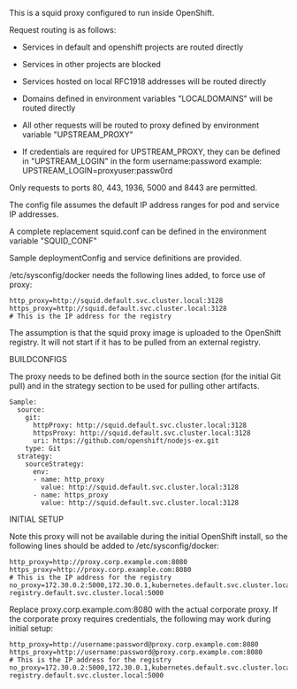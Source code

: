 This is a squid proxy configured to run inside OpenShift.

Request routing is as follows:
- Services in default and openshift projects are routed directly
- Services in other projects are blocked
- Services hosted on local RFC1918 addresses will be routed directly
- Domains defined in environment variables "LOCALDOMAINS" will be routed directly
- All other requests will be routed to proxy defined by environment variable "UPSTREAM_PROXY"

- If credentials are required for UPSTREAM_PROXY, they can be defined in "UPSTREAM_LOGIN" in
the form username:password
example: UPSTREAM_LOGIN=proxyuser:passw0rd

Only requests to ports 80, 443, 1936, 5000 and 8443 are permitted.

The config file assumes the default IP address ranges for pod and service IP addresses.

A complete replacement squid.conf can be defined in the environment variable "SQUID_CONF"

Sample deploymentConfig and service definitions are provided.

/etc/sysconfig/docker needs the following lines added, to force use of proxy:
```
http_proxy=http://squid.default.svc.cluster.local:3128
https_proxy=http://squid.default.svc.cluster.local:3128
# This is the IP address for the registry
```
The assumption is that the squid proxy image is uploaded to the OpenShift registry.
It will not start if it has to be pulled from an external registry.

BUILDCONFIGS

The proxy needs to be defined both in the source section (for the initial Git pull)
and in the strategy section to be used for pulling other artifacts.
```
Sample:
  source:
    git:
      httpProxy: http://squid.default.svc.cluster.local:3128
      httpsProxy: http://squid.default.svc.cluster.local:3128
      uri: https://github.com/openshift/nodejs-ex.git
    type: Git
  strategy:
    sourceStrategy:
      env:
      - name: http_proxy
        value: http://squid.default.svc.cluster.local:3128
      - name: https_proxy
        value: http://squid.default.svc.cluster.local:3128
```
INITIAL SETUP

Note this proxy will not be available during the initial OpenShift install, so the following lines should be added 
to /etc/sysconfig/docker:
```
http_proxy=http://proxy.corp.example.com:8080
https_proxy=http://proxy.corp.example.com:8080
# This is the IP address for the registry
no_proxy=172.30.0.2:5000,172.30.0.1,kubernetes.default.svc.cluster.local,docker-registry.default.svc.cluster.local:5000
```
Replace proxy.corp.example.com:8080 with the actual corporate proxy. If the corporate proxy requires credentials, the following may work during initial setup:
```
http_proxy=http://username:password@proxy.corp.example.com:8080
https_proxy=http://username:password@proxy.corp.example.com:8080
# This is the IP address for the registry
no_proxy=172.30.0.2:5000,172.30.0.1,kubernetes.default.svc.cluster.local,docker-registry.default.svc.cluster.local:5000
```
